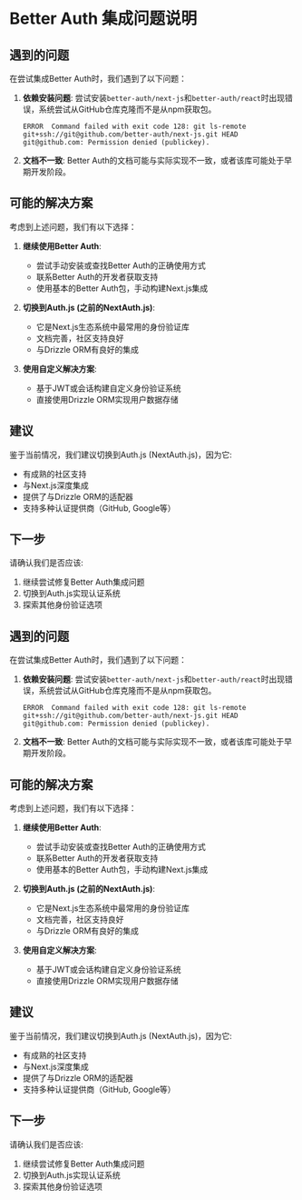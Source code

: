 # Better Auth 集成问题说明

## 遇到的问题

在尝试集成Better Auth时，我们遇到了以下问题：

1. **依赖安装问题**: 尝试安装`better-auth/next-js`和`better-auth/react`时出现错误，系统尝试从GitHub仓库克隆而不是从npm获取包。

   ```
   ERROR  Command failed with exit code 128: git ls-remote git+ssh://git@github.com/better-auth/next-js.git HEAD
   git@github.com: Permission denied (publickey).
   ```

2. **文档不一致**: Better Auth的文档可能与实际实现不一致，或者该库可能处于早期开发阶段。

## 可能的解决方案

考虑到上述问题，我们有以下选择：

1. **继续使用Better Auth**:
   - 尝试手动安装或查找Better Auth的正确使用方式
   - 联系Better Auth的开发者获取支持
   - 使用基本的Better Auth包，手动构建Next.js集成

2. **切换到Auth.js (之前的NextAuth.js)**:
   - 它是Next.js生态系统中最常用的身份验证库
   - 文档完善，社区支持良好
   - 与Drizzle ORM有良好的集成

3. **使用自定义解决方案**:
   - 基于JWT或会话构建自定义身份验证系统
   - 直接使用Drizzle ORM实现用户数据存储

## 建议

鉴于当前情况，我们建议切换到Auth.js (NextAuth.js)，因为它:
- 有成熟的社区支持
- 与Next.js深度集成
- 提供了与Drizzle ORM的适配器
- 支持多种认证提供商（GitHub, Google等）

## 下一步

请确认我们是否应该:
1. 继续尝试修复Better Auth集成问题
2. 切换到Auth.js实现认证系统
3. 探索其他身份验证选项 

## 遇到的问题

在尝试集成Better Auth时，我们遇到了以下问题：

1. **依赖安装问题**: 尝试安装`better-auth/next-js`和`better-auth/react`时出现错误，系统尝试从GitHub仓库克隆而不是从npm获取包。

   ```
   ERROR  Command failed with exit code 128: git ls-remote git+ssh://git@github.com/better-auth/next-js.git HEAD
   git@github.com: Permission denied (publickey).
   ```

2. **文档不一致**: Better Auth的文档可能与实际实现不一致，或者该库可能处于早期开发阶段。

## 可能的解决方案

考虑到上述问题，我们有以下选择：

1. **继续使用Better Auth**:
   - 尝试手动安装或查找Better Auth的正确使用方式
   - 联系Better Auth的开发者获取支持
   - 使用基本的Better Auth包，手动构建Next.js集成

2. **切换到Auth.js (之前的NextAuth.js)**:
   - 它是Next.js生态系统中最常用的身份验证库
   - 文档完善，社区支持良好
   - 与Drizzle ORM有良好的集成

3. **使用自定义解决方案**:
   - 基于JWT或会话构建自定义身份验证系统
   - 直接使用Drizzle ORM实现用户数据存储

## 建议

鉴于当前情况，我们建议切换到Auth.js (NextAuth.js)，因为它:
- 有成熟的社区支持
- 与Next.js深度集成
- 提供了与Drizzle ORM的适配器
- 支持多种认证提供商（GitHub, Google等）

## 下一步

请确认我们是否应该:
1. 继续尝试修复Better Auth集成问题
2. 切换到Auth.js实现认证系统
3. 探索其他身份验证选项 
 